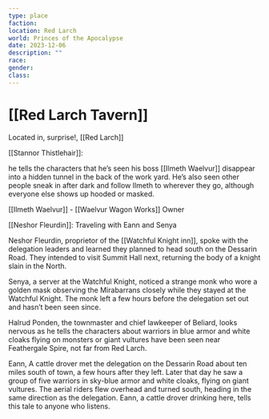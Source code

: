```yaml
---
type: place
faction: 
location: Red Larch
world: Princes of the Apocalypse
date: 2023-12-06
description: ""
race: 
gender: 
class:
---
```

# [[Red Larch Tavern]]

Located in, surprise!, [[Red Larch]]

[[Stannor Thistlehair]]:

he tells the characters that he’s seen his boss [[Ilmeth Waelvur]] disappear into a hidden tunnel in the back of the work yard. He’s also seen other people sneak in after dark and follow Ilmeth to wherever they go, although everyone else shows up hooded or masked.

[[Ilmeth Waelvur]] - [[Waelvur Wagon Works]] Owner

[[Neshor Fleurdin]]: Traveling with Eann and Senya

Neshor Fleurdin, proprietor of the [[Watchful Knight inn]], spoke with the delegation leaders and learned they planned to head south on the Dessarin Road. They intended to visit Summit Hall next, returning the body of a knight slain in the North.

Senya, a server at the Watchful Knight, noticed a strange monk who wore a golden mask observing the Mirabarrans closely while they stayed at the Watchful Knight. The monk left a few hours before the delegation set out and hasn’t been seen since.

Halrud Ponden, the townmaster and chief lawkeeper of Beliard, looks nervous as he tells the characters about warriors in blue armor and white cloaks flying on monsters or giant vultures have been seen near Feathergale Spire, not far from Red Larch.

Eann, A cattle drover met the delegation on the Dessarin Road about ten miles south of town, a few hours after they left. Later that day he saw a group of five warriors in sky-blue armor and white cloaks, flying on giant vultures. The aerial riders flew overhead and turned south, heading in the same direction as the delegation. Eann, a cattle drover drinking here, tells this tale to anyone who listens.